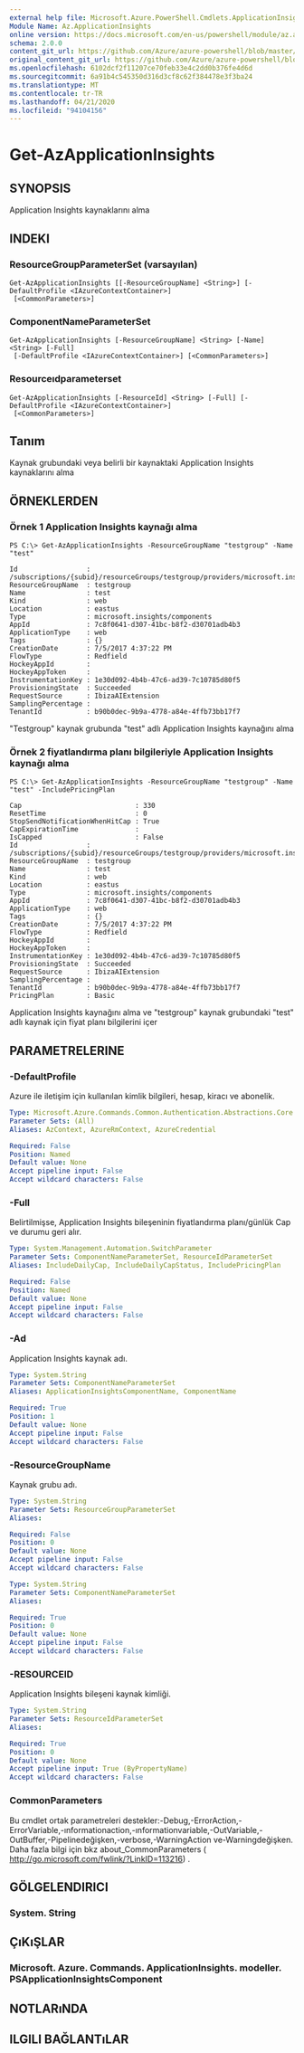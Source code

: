 ```yaml
---
external help file: Microsoft.Azure.PowerShell.Cmdlets.ApplicationInsights.dll-Help.xml
Module Name: Az.ApplicationInsights
online version: https://docs.microsoft.com/en-us/powershell/module/az.applicationinsights/get-azapplicationinsights
schema: 2.0.0
content_git_url: https://github.com/Azure/azure-powershell/blob/master/src/ApplicationInsights/ApplicationInsights/help/Get-AzApplicationInsights.md
original_content_git_url: https://github.com/Azure/azure-powershell/blob/master/src/ApplicationInsights/ApplicationInsights/help/Get-AzApplicationInsights.md
ms.openlocfilehash: 6102dcf2f11207ce70feb33e4c2dd0b376fe4d6d
ms.sourcegitcommit: 6a91b4c545350d316d3cf8c62f384478e3f3ba24
ms.translationtype: MT
ms.contentlocale: tr-TR
ms.lasthandoff: 04/21/2020
ms.locfileid: "94104156"
---
```

# Get-AzApplicationInsights

## SYNOPSIS
Application Insights kaynaklarını alma

## INDEKI

### ResourceGroupParameterSet (varsayılan)
```
Get-AzApplicationInsights [[-ResourceGroupName] <String>] [-DefaultProfile <IAzureContextContainer>]
 [<CommonParameters>]
```

### ComponentNameParameterSet
```
Get-AzApplicationInsights [-ResourceGroupName] <String> [-Name] <String> [-Full]
 [-DefaultProfile <IAzureContextContainer>] [<CommonParameters>]
```

### Resourceıdparameterset
```
Get-AzApplicationInsights [-ResourceId] <String> [-Full] [-DefaultProfile <IAzureContextContainer>]
 [<CommonParameters>]
```

## Tanım
Kaynak grubundaki veya belirli bir kaynaktaki Application Insights kaynaklarını alma

## ÖRNEKLERDEN

### Örnek 1 Application Insights kaynağı alma
```
PS C:\> Get-AzApplicationInsights -ResourceGroupName "testgroup" -Name "test"

Id                 : /subscriptions/{subid}/resourceGroups/testgroup/providers/microsoft.insights/components/test
ResourceGroupName  : testgroup
Name               : test
Kind               : web
Location           : eastus
Type               : microsoft.insights/components
AppId              : 7c8f0641-d307-41bc-b8f2-d30701adb4b3
ApplicationType    : web
Tags               : {}
CreationDate       : 7/5/2017 4:37:22 PM
FlowType           : Redfield
HockeyAppId        :
HockeyAppToken     :
InstrumentationKey : 1e30d092-4b4b-47c6-ad39-7c10785d80f5
ProvisioningState  : Succeeded
RequestSource      : IbizaAIExtension
SamplingPercentage :
TenantId           : b90b0dec-9b9a-4778-a84e-4ffb73bb17f7
```

"Testgroup" kaynak grubunda "test" adlı Application Insights kaynağını alma

### Örnek 2 fiyatlandırma planı bilgileriyle Application Insights kaynağı alma
```
PS C:\> Get-AzApplicationInsights -ResourceGroupName "testgroup" -Name "test" -IncludePricingPlan

Cap                            : 330
ResetTime                      : 0
StopSendNotificationWhenHitCap : True
CapExpirationTime              :
IsCapped                       : False
Id                 : /subscriptions/{subid}/resourceGroups/testgroup/providers/microsoft.insights/components/test
ResourceGroupName  : testgroup
Name               : test
Kind               : web
Location           : eastus
Type               : microsoft.insights/components
AppId              : 7c8f0641-d307-41bc-b8f2-d30701adb4b3
ApplicationType    : web
Tags               : {}
CreationDate       : 7/5/2017 4:37:22 PM
FlowType           : Redfield
HockeyAppId        :
HockeyAppToken     :
InstrumentationKey : 1e30d092-4b4b-47c6-ad39-7c10785d80f5
ProvisioningState  : Succeeded
RequestSource      : IbizaAIExtension
SamplingPercentage :
TenantId           : b90b0dec-9b9a-4778-a84e-4ffb73bb17f7
PricingPlan        : Basic
```

Application Insights kaynağını alma ve "testgroup" kaynak grubundaki "test" adlı kaynak için fiyat planı bilgilerini içer

## PARAMETRELERINE

### -DefaultProfile
Azure ile iletişim için kullanılan kimlik bilgileri, hesap, kiracı ve abonelik.

```yaml
Type: Microsoft.Azure.Commands.Common.Authentication.Abstractions.Core.IAzureContextContainer
Parameter Sets: (All)
Aliases: AzContext, AzureRmContext, AzureCredential

Required: False
Position: Named
Default value: None
Accept pipeline input: False
Accept wildcard characters: False
```

### -Full
Belirtilmişse, Application Insights bileşeninin fiyatlandırma planı/günlük Cap ve durumu geri alır.

```yaml
Type: System.Management.Automation.SwitchParameter
Parameter Sets: ComponentNameParameterSet, ResourceIdParameterSet
Aliases: IncludeDailyCap, IncludeDailyCapStatus, IncludePricingPlan

Required: False
Position: Named
Default value: None
Accept pipeline input: False
Accept wildcard characters: False
```

### -Ad
Application Insights kaynak adı.

```yaml
Type: System.String
Parameter Sets: ComponentNameParameterSet
Aliases: ApplicationInsightsComponentName, ComponentName

Required: True
Position: 1
Default value: None
Accept pipeline input: False
Accept wildcard characters: False
```

### -ResourceGroupName
Kaynak grubu adı.

```yaml
Type: System.String
Parameter Sets: ResourceGroupParameterSet
Aliases:

Required: False
Position: 0
Default value: None
Accept pipeline input: False
Accept wildcard characters: False
```

```yaml
Type: System.String
Parameter Sets: ComponentNameParameterSet
Aliases:

Required: True
Position: 0
Default value: None
Accept pipeline input: False
Accept wildcard characters: False
```

### -RESOURCEID
Application Insights bileşeni kaynak kimliği.

```yaml
Type: System.String
Parameter Sets: ResourceIdParameterSet
Aliases:

Required: True
Position: 0
Default value: None
Accept pipeline input: True (ByPropertyName)
Accept wildcard characters: False
```

### CommonParameters
Bu cmdlet ortak parametreleri destekler:-Debug,-ErrorAction,-ErrorVariable,-ınformationaction,-ınformationvariable,-OutVariable,-OutBuffer,-Pipelinedeğişken,-verbose,-WarningAction ve-Warningdeğişken. Daha fazla bilgi için bkz about_CommonParameters ( http://go.microsoft.com/fwlink/?LinkID=113216) .

## GÖLGELENDIRICI

### System. String

## ÇıKıŞLAR

### Microsoft. Azure. Commands. ApplicationInsights. modeller. PSApplicationInsightsComponent

## NOTLARıNDA

## ILGILI BAĞLANTıLAR
